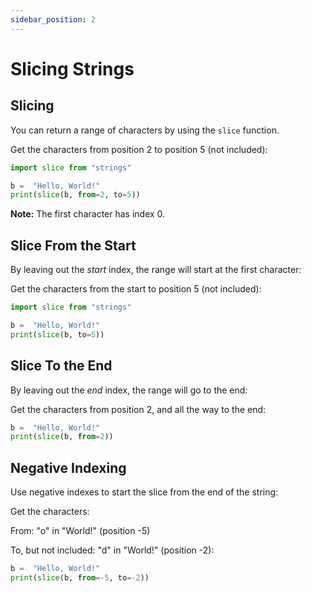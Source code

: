 ```yaml
---
sidebar_position: 2
---
```


# Slicing Strings

## Slicing

You can return a range of characters by using the `slice` function.

Get the characters from position 2 to position 5 (not included):

```py
import slice from "strings"

b =  "Hello, World!"  
print(slice(b, from=2, to=5))
```

**Note:** The first character has index 0.

## Slice From the Start

By leaving out the _start_ index, the range will start at the first character:

Get the characters from the start to position 5 (not included):

```py
import slice from "strings"

b =  "Hello, World!"  
print(slice(b, to=5))
```

## Slice To the End

By leaving out the  _end_ index, the range will go to the end:

Get the characters from position 2, and all the way to the end:

```py
b =  "Hello, World!"  
print(slice(b, from=2))
```

## Negative Indexing

Use negative indexes to start the slice from the end of the string:

Get the characters:

From: "o" in "World!" (position -5)

To, but not included: "d" in "World!" (position -2):

```py
b =  "Hello, World!"  
print(slice(b, from=-5, to=-2))
```
